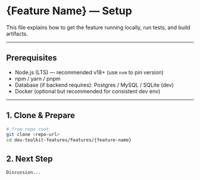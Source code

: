 # {Feature Name} — Setup

This file explains how to get the feature running locally, run tests, and build artifacts.

---

## Prerequisites
- Node.js (LTS) — recommended v18+ (use `nvm` to pin version)
- npm / yarn / pnpm
- Database (if backend requires): Postgres / MySQL / SQLite (dev)
- Docker (optional but recommended for consistent dev env)

---

## 1. Clone & Prepare
```bash
# from repo root
git clone <repo-url>
cd dev-toolkit-features/features/{feature-name}
```

## 2. Next Step
```
Discussion...
```
